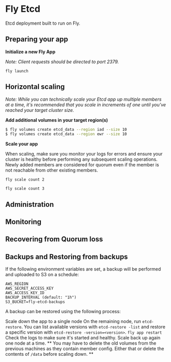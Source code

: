 # Fly Etcd

Etcd deployment built to run on Fly.

## Preparing your app

**Initialize a new Fly App**

_Note: Client requests should be directed to port 2379._ 

```
fly launch
```

## Horizontal scaling

*Note: While you can *technically* scale your Etcd app up multiple members at a time, it's recommended that you scale in increments of one until you've reached your target cluster size.*


**Add additional volumes in your target region(s)**

```bash
$ fly volumes create etcd_data --region iad --size 10
$ fly volumes create etcd_data --region ewr --size 10
```

**Scale your app**

When scaling, make sure you monitor your logs for errors and ensure your cluster is healthy before performing any subsequent scaling operations.  Newly added members are considered for quorum even if the member is not reachable from other existing members.

```
fly scale count 2
```
```
fly scale count 3
```

## Administration



## Monitoring



## Recovering from Quorum loss


## Backups and Restoring from backups

If the following environment variables are set, a backup will be performed and uploaded to S3 on a schedule:

```
AWS_REGION
AWS_SECRET_ACCESS_KEY
AWS_ACCESS_KEY_ID
BACKUP_INTERVAL (default: "1h")
S3_BUCKET=fly-etcd-backups
```

A backup can be restored using the following process:

Scale down the app to a single node
On the remaining node, run `etcd-restore`. You can list available versions with `etcd-restore -list` and restore a specific version with `etcd-restore -version=<version>`.
`fly app restart`
Check the logs to make sure it's started and healthy.
Scale back up again one node at a time.
** You may have to delete the old volumes from the previous machines as they contain member config. Either that or delete the contents of `/data` before scaling down. **
